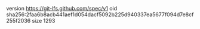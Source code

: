 version https://git-lfs.github.com/spec/v1
oid sha256:2faa6b8acb441aef1d054dacf5092b225d940337ea5677f094d7e8cf255f2036
size 1293
